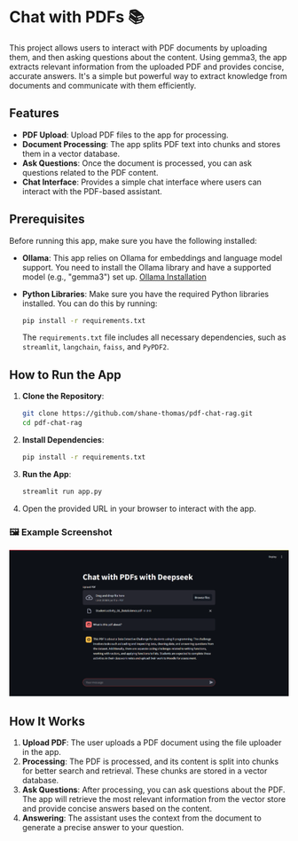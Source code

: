 # Chat with PDFs 📚

This project allows users to interact with PDF documents by uploading them, and then asking questions about the content. Using gemma3, the app extracts relevant information from the uploaded PDF and provides concise, accurate answers. It's a simple but powerful way to extract knowledge from documents and communicate with them efficiently.

## Features

- **PDF Upload**: Upload PDF files to the app for processing.
- **Document Processing**: The app splits PDF text into chunks and stores them in a vector database.
- **Ask Questions**: Once the document is processed, you can ask questions related to the PDF content.
- **Chat Interface**: Provides a simple chat interface where users can interact with the PDF-based assistant.

## Prerequisites

Before running this app, make sure you have the following installed:

- **Ollama**: This app relies on Ollama for embeddings and language model support. You need to install the Ollama library and have a supported model (e.g., "gemma3") set up. [Ollama Installation](https://ollama.com/)
- **Python Libraries**: Make sure you have the required Python libraries installed. You can do this by running:

    ```bash
    pip install -r requirements.txt
    ```

    The `requirements.txt` file includes all necessary dependencies, such as `streamlit`, `langchain`, `faiss`, and `PyPDF2`.

## How to Run the App

1. **Clone the Repository**:

    ```bash
    git clone https://github.com/shane-thomas/pdf-chat-rag.git
    cd pdf-chat-rag
    ```

2. **Install Dependencies**:

    ```bash
    pip install -r requirements.txt
    ```

3. **Run the App**:

    ```bash
    streamlit run app.py
    ```

4. Open the provided URL in your browser to interact with the app.
   
### 🖼 Example Screenshot

<img src="https://github.com/shane-thomas/pdf-chat-rag/blob/main/example.png?raw=true" alt="Example Screenshot" width="600"/>

## How It Works

1. **Upload PDF**: The user uploads a PDF document using the file uploader in the app.
2. **Processing**: The PDF is processed, and its content is split into chunks for better search and retrieval. These chunks are stored in a vector database.
3. **Ask Questions**: After processing, you can ask questions about the PDF. The app will retrieve the most relevant information from the vector store and provide concise answers based on the content.
4. **Answering**: The assistant uses the context from the document to generate a precise answer to your question.
